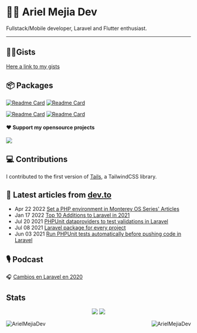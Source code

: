 # 👨‍💻 Ariel Mejia Dev 

Fullstack/Mobile developer, Laravel and Flutter enthusiast.

<hr>

## 🧙‍♂️Gists

[Here a link to my gists](https://gist.github.com/ArielMejiaDev)

## 📦 Packages

[![Readme Card](https://github-readme-stats.vercel.app/api/pin/?username=ArielMejiaDev&repo=larapex-charts)](https://github.com/ArielMejiaDev/larapex-charts)
[![Readme Card](https://github-readme-stats.vercel.app/api/pin/?username=ArielMejiaDev&repo=pagalogt)](https://github.com/ArielMejiaDev/pagalogt)

[![Readme Card](https://github-readme-stats.vercel.app/api/pin/?username=ArielMejiaDev&repo=inertiajs-error-page)](https://github.com/ArielMejiaDev/inertiajs-error-page)
[![Readme Card](https://github-readme-stats.vercel.app/api/pin/?username=ArielMejiaDev&repo=json-api-auth)](https://github.com/ArielMejiaDev/json-api-auth)

#### ❤️ Support my opensource projects

<a target="_blank" href="https://www.buymeacoffee.com/arielmejiadev">
    <img src="https://img.buymeacoffee.com/button-api/?text=Buy me a coffee&emoji=&slug=arielmejiadev&button_colour=FF5F5F&font_colour=ffffff&font_family=Cookie&outline_colour=000000&coffee_colour=FFDD00">
</a>

## 💻 Contributions

I contributed to the first version of [Tails](https://github.com/thedevdojo/tails), a TailwindCSS library.

## 📝 Latest articles from [dev.to](https://dev.to/arielmejiadev)

* Apr 22 2022 [Set a PHP environment in Monterey OS Series' Articles](https://dev.to/arielmejiadev/series/17839)
* Jan 17 2022 [Top 10 Additions to Laravel in 2021](https://dev.to/arielmejiadev/top-10-additions-to-laravel-in-2021-3o71) 
* Jul 20 2021 [PHPUnit dataproviders to test validations in Laravel](https://dev.to/arielmejiadev/phpunit-dataprovider-with-laravel-9gg) 
* Jul 08 2021 [Laravel package for every project](https://dev.to/arielmejiadev/laravel-package-for-every-project-1h81) 
* Jun 03 2021 [Run PHPUnit tests automatically before pushing code in Laravel](https://dev.to/arielmejiadev/run-phpunit-tests-automatically-before-pushing-code-in-laravel-1kod) 

## 🎙️ Podcast

🎧 <a href="https://open.spotify.com/episode/2TY2ml3d6fTKb9arsA9xga?si=60qt0RL8SxubYFuye0xXzA" target="_blank">Cambios en Laravel en 2020</a>

## Stats

<p align="center">
<img src="https://visitor-badge.glitch.me/badge?page_id=ArielMejiaDev.ArielMejiaDev" />
    
<img src="https://img.shields.io/badge/dynamic/json?color=brightgreen&label=followers&query=followers&url=https%3A%2F%2Fapi.github.com%2Fusers%2FArielMejiaDev" />
</p>

<p align="center">
    <img align="left" src="https://github-readme-stats.vercel.app/api?username=ArielMejiaDev&show_icons=true" alt="ArielMejiaDev" />
    <img align="right" src="https://github-readme-stats.vercel.app/api/top-langs/?username=ArielMejiaDev&layout=compact" alt="ArielMejiaDev" />
</p>


